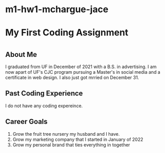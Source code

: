 # m1-hw1-mchargue-jace
# My First Coding Assignment #
# #
## About Me ##
I graduated from UF in December of 2021 with a B.S. in advertising. I am now apart of UF's CJC program pursuing a Master's in social media and a certificate in web design. I also just got mrried on December 31. 
## Past Coding Experience ##
I do not have any coding expereince. 
## Career Goals ##
1. Grow the fruit tree nursery my husband and I have.
2. Grow my marketing company that I started in January of 2022
3. Grow my personal brand that ties everything in together

